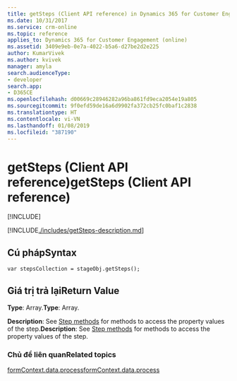 ```yaml
---
title: getSteps (Client API reference) in Dynamics 365 for Customer Engagement| MicrosoftDocs
ms.date: 10/31/2017
ms.service: crm-online
ms.topic: reference
applies_to: Dynamics 365 for Customer Engagement (online)
ms.assetid: 3409e9eb-0e7a-4022-b5a6-d27be2d2e225
author: KumarVivek
ms.author: kvivek
manager: amyla
search.audienceType:
- developer
search.app:
- D365CE
ms.openlocfilehash: d00669c28946282a96ba861fd9eca2054e19a805
ms.sourcegitcommit: 9f0efd59de16a6d9902fa372cb25fc0baf1c2838
ms.translationtype: HT
ms.contentlocale: vi-VN
ms.lasthandoff: 01/08/2019
ms.locfileid: "387190"
---
```

# <a name="getsteps-client-api-reference"></a><span data-ttu-id="05a25-102">getSteps (Client API reference)</span><span class="sxs-lookup"><span data-stu-id="05a25-102">getSteps (Client API reference)</span></span>

[!INCLUDE[](../../../../../includes/cc_applies_to_update_9_0_0.md)]

[!INCLUDE[./includes/getSteps-description.md](./includes/getSteps-description.md)]

## <a name="syntax"></a><span data-ttu-id="05a25-103">Cú pháp</span><span class="sxs-lookup"><span data-stu-id="05a25-103">Syntax</span></span>

`var stepsCollection = stageObj.getSteps();`

## <a name="return-value"></a><span data-ttu-id="05a25-104">Giá trị trả lại</span><span class="sxs-lookup"><span data-stu-id="05a25-104">Return Value</span></span>

<span data-ttu-id="05a25-105">**Type**: Array.</span><span class="sxs-lookup"><span data-stu-id="05a25-105">**Type**: Array.</span></span> 

<span data-ttu-id="05a25-106">**Description**: See [Step methods](../../formContext-data-process.md#step-methods) for methods to access the property values of the step.</span><span class="sxs-lookup"><span data-stu-id="05a25-106">**Description**: See [Step methods](../../formContext-data-process.md#step-methods) for methods to access the property values of the step.</span></span>

### <a name="related-topics"></a><span data-ttu-id="05a25-107">Chủ đề liên quan</span><span class="sxs-lookup"><span data-stu-id="05a25-107">Related topics</span></span>
 
[<span data-ttu-id="05a25-108">formContext.data.process</span><span class="sxs-lookup"><span data-stu-id="05a25-108">formContext.data.process</span></span>](../../formContext-data-process.md)

